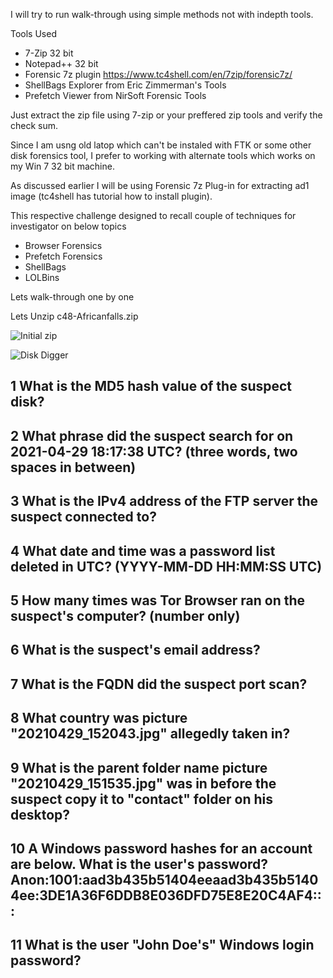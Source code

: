 I will try to run walk-through using simple methods not with indepth tools.

Tools Used 
  - 7-Zip 32 bit
  - Notepad++ 32 bit
  - Forensic 7z plugin https://www.tc4shell.com/en/7zip/forensic7z/
  - ShellBags Explorer from Eric Zimmerman's Tools
  - Prefetch Viewer from NirSoft Forensic Tools
  

Just extract the zip file using 7-zip or your preffered zip tools and verify the check sum.

Since I am usng old latop which can't be instaled with FTK or some other disk forensics tool, I prefer to working with alternate tools which works on my Win 7 32 bit machine.

As discussed earlier I will be using Forensic 7z Plug-in for extracting ad1 image (tc4shell has tutorial how to install plugin).

This respective challenge designed to recall couple of techniques for investigator on below topics
* Browser Forensics
* Prefetch Forensics
* ShellBags 
* LOLBins


Lets walk-through one by one

Lets Unzip c48-Africanfalls.zip

![Initial zip](/Zip.PNG)

![Disk Digger](/Zip1.PNG)

## 1	What is the MD5 hash value of the suspect disk? 


## 2	 What phrase did the suspect search for on 2021-04-29 18:17:38 UTC? (three words, two spaces in between) 


## 3	 What is the IPv4 address of the FTP server the suspect connected to? 


## 4	 What date and time was a password list deleted in UTC? (YYYY-MM-DD HH:MM:SS UTC) 


## 5	 How many times was Tor Browser ran on the suspect's computer? (number only) 


## 6	 What is the suspect's email address? 


## 7	 What is the FQDN did the suspect port scan? 


## 8	 What country was picture "20210429_152043.jpg" allegedly taken in? 


## 9	 What is the parent folder name picture "20210429_151535.jpg" was in before the suspect copy it to "contact" folder on his desktop? 


## 10	 A Windows password hashes for an account are below. What is the user's password? Anon:1001:aad3b435b51404eeaad3b435b51404ee:3DE1A36F6DDB8E036DFD75E8E20C4AF4::: 


## 11	 What is the user "John Doe's" Windows login password? 

